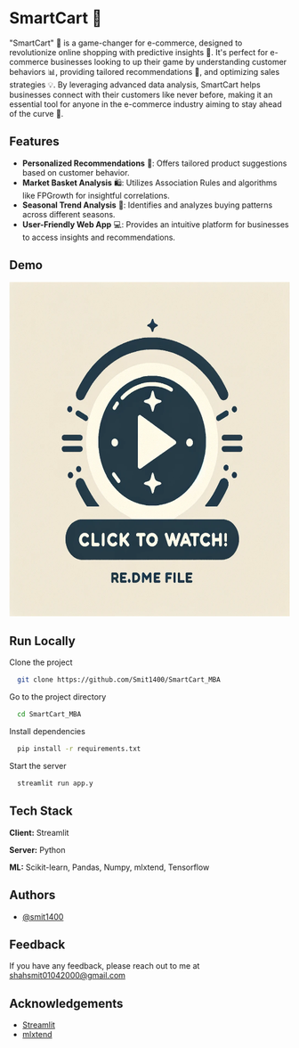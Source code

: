 # SmartCart 🛒

"SmartCart" 🛒 is a game-changer for e-commerce, designed to revolutionize online shopping with predictive insights 🎯. It's perfect for e-commerce businesses looking to up their game by understanding customer behaviors 📊, providing tailored recommendations 🎁, and optimizing sales strategies 💡. By leveraging advanced data analysis, SmartCart helps businesses connect with their customers like never before, making it an essential tool for anyone in the e-commerce industry aiming to stay ahead of the curve 🚀.
## Features

- **Personalized Recommendations** 🎁: Offers tailored product suggestions based on customer behavior.
- **Market Basket Analysis** 🛍️: Utilizes Association Rules and algorithms like FPGrowth for insightful correlations.
- **Seasonal Trend Analysis** 📅: Identifies and analyzes buying patterns across different seasons.
- **User-Friendly Web App** 💻: Provides an intuitive platform for businesses to access insights and recommendations.

## Demo

<a href="https://www.youtube.com/watch?v=wn5hawCrVMY" title="SmartCart - Demo">
  <img src="./media/click.png" alt="Video Title" width="600" height="600" style="max-width:100%;">
</a>



## Run Locally

Clone the project

```bash
  git clone https://github.com/Smit1400/SmartCart_MBA
```

Go to the project directory

```bash
  cd SmartCart_MBA
```

Install dependencies

```bash
  pip install -r requirements.txt
```

Start the server

```bash
  streamlit run app.y
```
## Tech Stack

**Client:** Streamlit

**Server:** Python

**ML:** Scikit-learn, Pandas, Numpy, mlxtend, Tensorflow
## Authors

- [@smit1400](https://github.com/smit1400)
## Feedback

If you have any feedback, please reach out to me at shahsmit01042000@gmail.com
## Acknowledgements

- [Streamlit](https://streamlit.io/)
- [mlxtend](https://rasbt.github.io/mlxtend/)
